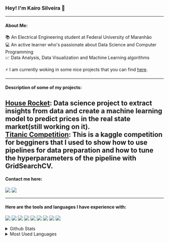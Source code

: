 ### Hey! I'm Kairo Silveira 🧐
------------------------
#### About Me:

📚 An Electrical Engineering student at Federal University of Maranhão<br/>
💻 An active learner who's passionate about Data Science and Computer Programming<br/>
📈 Data Analysis, Data Visualization and  Machine Learning algorithms<br/>

⚡ I am currently woking in some nice projects that you can find [here]. 

------
#### Description of some of my projects:

[House Rocket]:
Data science project to extract insights from data and create a machine learning model to predict prices in the real state market(still working on it).<br/>
[Titanic Competition]:
This is a kaggle competition for begginers that I used to show how to use pipelines for data preparation and how to tune the hyperparameters of the pipeline with GridSearchCV. <br/>
--------------

####  Contact me here:

[<img src="https://img.shields.io/badge/Gmail-D14836?style=for-the-badge&logo=gmail&logoColor=white"/>][gmail]    [<img src= "https://img.shields.io/badge/LinkedIn-0077B5?style=for-the-badge&logo=linkedin&logoColor=white"/>][linkedin]

--------------------------------
#### Here are the tools and languages I have experience with:

<p>
<img src="https://img.shields.io/badge/Medium-12100E?style=for-the-badge&logo=medium&logoColor=white"/>

<img src="https://img.shields.io/badge/SQLite-07405E?style=for-the-badge&logo=sqlite&logoColor=white"/>

<img src="https://img.shields.io/badge/Numpy-777BB4?style=for-the-badge&logo=numpy&logoColor=white" />

<img src="https://img.shields.io/badge/Python-FFD43B?style=for-the-badge&logo=python&logoColor=blue" />

<img src="https://img.shields.io/badge/Pandas-2C2D72?style=for-the-badge&logo=pandas&logoColor=white" />

<img src="https://img.shields.io/badge/scikit_learn-F7931E?style=for-the-badge&logo=scikit-learn&logoColor=white" />

<img src="https://img.shields.io/badge/SciPy-654FF0?style=for-the-badge&logo=SciPy&logoColor=white" />

<img src="https://img.shields.io/badge/TensorFlow-FF6F00?style=for-the-badge&logo=TensorFlow&logoColor=white" />

<img src="https://img.shields.io/badge/PostgreSQL-316192?style=for-the-badge&logo=postgresql&logoColor=white" />


</p>
    
<details>
    <summary>Github Stats</summary>
    <img align="center" alt="stats" src="https://github-readme-stats.vercel.app/api?username=kairosilveira" />
</details>

<details>
    <summary>Most Used Languages</summary>
    <img src="https://github-readme-stats.vercel.app/api/top-langs/?username=kairosilveira"/>
</details>

[here]: https://github.com/kairosilveira?tab=repositories
[trackit]: https://trackit-tau.vercel.app/
[linkr]: https://linkr-smoky-one.vercel.app/
[mywallet]: http://my-wallet-frontend-blush.vercel.app/
[gmail]: mailto:kairo.silveira.contato@gmail.com
[linkedin]: https://www.linkedin.com/in/kairosilveira/
[gratibox]: https://gratibox-front-end.vercel.app/
[House Rocket]: https://github.com/kairosilveira/House_Rocket_House_Prices_Regression
[Titanic Competition]: https://github.com/kairosilveira/Titanic_GridSearchCV_DataPreparation